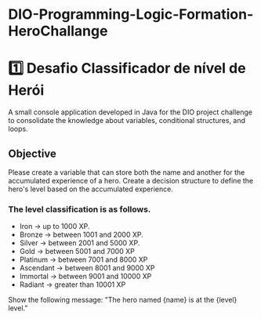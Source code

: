 # DIO-Programming-Logic-Formation-HeroChallange
# 1️⃣ Desafio Classificador de nível de Herói
A small console application developed in Java for the DIO project challenge to consolidate the knowledge about variables, conditional structures, and loops.


## Objective
Please create a variable that can store both the name and another for the accumulated experience of a hero.
Create a decision structure to define the hero's level based on the accumulated experience.

### The level classification is as follows.
- Iron -> up to 1000 XP.
- Bronze -> between 1001 and 2000 XP.
- Silver -> between 2001 and 5000 XP.
- Gold -> between 5001 and 7000 XP
- Platinum -> between 7001 and 8000 XP
- Ascendant -> between 8001 and 9000 XP
- Immortal -> between 9001 and 10000 XP
- Radiant -> greater than 10001 XP

Show the following message:
"The hero named {name} is at the {level} level."
